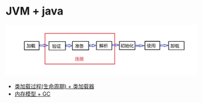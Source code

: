 # JVM + java

![图-01](./classLoader/image/lifecycle.jpg 'Class文件在JVM内存中的生命周期')
+ [类加载过程(生命周期) + 类加载器](./classLoader/index.md)
+ [内存模型 + GC](./memoryModel/index.md)